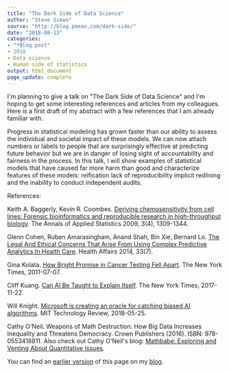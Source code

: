 ```yaml
---
title: "The Dark Side of Data Science"
author: "Steve Simon"
source: "http://blog.pmean.com/dark-side/"
date: "2018-08-13"
categories:
- "*Blog post"
- 2018
- Data science
- Human side of statistics
output: html_document
page_update: complete
---
```


I'm planning to give a talk on "The Dark Side of Data Science" and I'm hoping to get some interesting references and articles from my colleagues. Here is a first draft of my abstract with a few references that I am already familiar with.

<!---More--->

Progress in statistical modeling has grown faster than our ability to assess the individual and societal impact of these models. We can now attach numbers or labels to people that are surprisingly effective at predicting future behavior but we are in danger of losing sight of accountability and fairness in the process. In this talk, I will show examples of statistical models that have caused far more harm than good and characterize features of these models: reification lack of reproducibility implicit redlining and the inability to conduct independent audits.

References:

Keith A. Baggerly, Kevin R. Coombes. [Deriving chemosensitivity from cell lines: Forensic bioinformatics and reproducible research in high-throughput biology][bag1]. The Annals of Applied Statistics 2009, 3(4), 1309-1344.

Glenn Cohen, Ruben Amarasingham, Anand Shah, Bin Xie, Bernard Lo. [The Legal And Ethical Concerns That Arise From Using Complex Predictive Analytics In Health Care][coh1]. Health Affairs 2014, 33(7).

Gina Kolata. [How Bright Promise in Cancer Testing Fell Apart](http://www.nytimes.com/2011/07/08/health/research/08genes.html). The New York Times, 2011-07-07.

Cliff Kuang. [Can AI Be Taught to Explain Itself][kua1]. The New York Times, 2017-11-22.

Will Knight. [Microsoft is creating an oracle for catching biased AI algorithms][kni1]. MIT Technology Review, 2018-05-25.

Cathy O'Neil. Weapons of Math Destruction: How Big Data Increases Inequality and Threatens Democracy. Crown Publishers (2016). ISBN: 978-0553418811. Also check out Cathy O'Neil's blog: [Mathbabe: Exploring and Venting About Quantitative Issues][one1].

You can find an [earlier version][sim1] of this page on my [blog][sim2].

[sim1]: http://blog.pmean.com/dark-side/
[sim2]: http://blog.pmean.com

[bag1]: https://www.jstor.org/stable/27801549
[coh1]: https://www.healthaffairs.org/doi/full/10.1377/hlthaff.2014.0048
[kni1]: https://www.technologyreview.com/s/611138/microsoft-is-creating-an-oracle-for-catching-biased-ai-algorithms
[kua1]: https://www.nytimes.com/2017/11/21/magazine/can-ai-be-taught-to-explain-itself.html
[one1]: https://mathbabe.org/